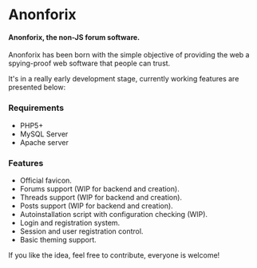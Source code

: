 # Anonforix
#### Anonforix, the non-JS forum software.

Anonforix has been born with the simple objective of providing the web a spying-proof web software that people can trust.

It's in a really early development stage, currently working features are presented below:

### Requirements

 - PHP5+
 - MySQL Server
 - Apache server

### Features

 - Official favicon.
 - Forums support (WIP for backend and creation).
 - Threads support (WIP for backend and creation).
 - Posts support (WIP for backend and creation).
 - Autoinstallation script with configuration checking (WIP).
 - Login and registration system.
 - Session and user registration control.
 - Basic theming support.

If you like the idea, feel free to contribute, everyone is welcome!
